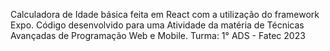 Calculadora de Idade básica feita em React com a utilização do framework Expo.
Código desenvolvido para uma Atividade da matéria de Técnicas Avançadas de Programação Web e Mobile.
Turma: 1° ADS - Fatec 2023
